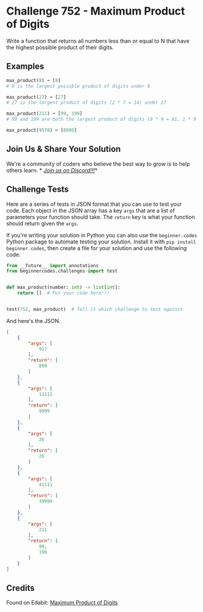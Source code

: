 # Challenge 752 - Maximum Product of Digits

Write a function that returns all numbers less than or equal to N that have the highest possible product of their digits.

## Examples
```python
max_product(8) ➞ [8]
# 8 is the largest possible product of digits under 8

max_product(27) ➞ [27]
# 27 is the largest product of digits (2 * 7 = 14) under 27

max_product(211) ➞ [99, 199]
# 99 and 199 are both the largest product of digits (9 * 9 = 81, 1 * 9 * 9 = 81) under 211 

max_product(9578) ➞ [8999]
```
## Join Us & Share Your Solution

We're a community of coders who believe the best way to grow is to help others learn. *
*[Join us on Discord!!!](https://discord.gg/sfHykntuGy)**

## Challenge Tests

Here are a series of tests in JSON format that you can use to test your code. Each object in the JSON array has a
key `args` that are a list of parameters your function should take. The `return` key is what your function should return
given the `args`.

If you're writing your solution in Python you can also use the `beginner.codes` Python package to automate testing your
solution. Install it with `pip install beginner.codes`, then create a file for your solution and use the following code:

```python
from __future__ import annotations
from beginnercodes.challenges import test


def max_product(number: int) -> list[int]:
    return []  # Put your code here!!!


test(752, max_product)  # Tell it which challenge to test against
```

And here's the JSON.

```json
[
    {
        "args": [
            917
        ],
        "return": [
            899
        ]
    },
    {
        "args": [
            11111
        ],
        "return": [
            9999
        ]
    },
    {
        "args": [
            26
        ],
        "return": [
            26
        ]
    },
    {
        "args": [
            41111
        ],
        "return": [
            39999
        ]
    },
    {
        "args": [
            211
        ],
        "return": [
            99,
            199
        ]
    }
]
```

## Credits

Found on Edabit: [Maximum Product of Digits](https://edabit.com/challenge/oRwcjPMkyznd2ybRW)
